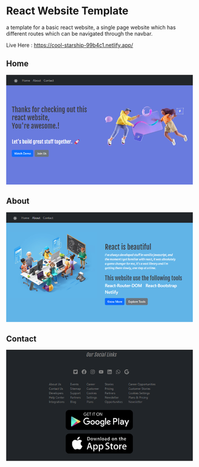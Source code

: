 # React Website Template

a template for a basic react website, a single page website which has different routes which can be navigated through the navbar.

Live Here : https://cool-starship-99b4c1.netlify.app/



 ## Home
<img src = "https://github.com/TechCursed/react-website-template/blob/master/demo/home_.png">

 ## About
<img src = "https://github.com/TechCursed/react-website-template/blob/master/demo/about_.png">

 ## Contact
<img src = "https://github.com/TechCursed/react-website-template/blob/master/demo/contact_.png">  




